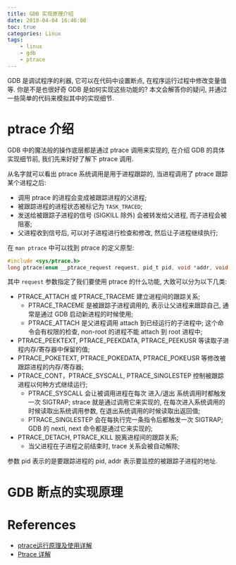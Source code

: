 ```yaml
---
title: GDB 实现原理介绍
date: 2018-04-04 16:46:08
toc: true
categories: Linux
tags:
    - linux
    - gdb
    - ptrace
---
```


GDB 是调试程序的利器, 它可以在代码中设置断点, 在程序运行过程中修改变量值等.
你是不是也很好奇 GDB 是如何实现这些功能的? 本文会解答你的疑问,
并通过一些简单的代码来模拟其中的实现细节.

<!--more-->

# ptrace 介绍

GDB 中的魔法般的操作底层都是通过 ptrace 调用来实现的, 在介绍 GDB 的具体实现细节前,
我们先来好好了解下 ptrace 调用.

从名字就可以看出 ptrace 系统调用是用于进程跟踪的, 当进程调用了 ptrace 跟踪某个进程之后:

* 调用 ptrace 的进程会变成被跟踪进程的父进程;
* 被跟踪进程的进程状态被标记为 `TASK_TRACED`;
* 发送给被跟踪子进程的信号 (SIGKILL 除外) 会被转发给父进程, 而子进程会被阻塞;
* 父进程收到信号后, 可以对子进程进行检查和修改, 然后让子进程继续执行;

在 `man ptrace` 中可以找到 ptrace 的定义原型:

```c
#include <sys/ptrace.h>
long ptrace(enum __ptrace_request request, pid_t pid, void *addr, void *data);
```

其中 `request` 参数指定了我们要使用 ptrace 的什么功能, 大致可以分为以下几类:

* PTRACE_ATTACH 或 PTRACE_TRACEME 建立进程间的跟踪关系;
    * PTRACE_TRACEME 是被跟踪子进程调用的, 表示让父进程来跟踪自己, 通常是通过 GDB 启动新进程的时候使用;
    * PTRACE_ATTACH 是父进程调用 attach 到已经运行的子进程中; 这个命令会有权限的检查, non-root 的进程不能 attach 到 root 进程中;
* PTRACE_PEEKTEXT, PTRACE_PEEKDATA, PTRACE_PEEKUSR 等读取子进程内存/寄存器中保留的值;
* PTRACE_POKETEXT, PTRACE_POKEDATA, PTRACE_POKEUSR 等修改被跟踪进程的内存/寄存器;
* PTRACE_CONT，PTRACE_SYSCALL, PTRACE_SINGLESTEP 控制被跟踪进程以何种方式继续运行;
    * PTRACE_SYSCALL 会让被调用进程在每次 进入/退出 系统调用时都触发一次 SIGTRAP; strace 就是通过调用它来实现的, 在每次进入系统调用的时候读取出系统调用参数, 在退出系统调用的时候读取出返回值;
    * PTRACE_SINGLESTEP 会在每执行完一条指令后都触发一次 SIGTRAP; GDB 的 nexti, next 命令都是通过它来实现的;
* PTRACE_DETACH, PTRACE_KILL 脱离进程间的跟踪关系;
    * 当父进程在子进程之前结束时, trace 关系会被自动解除;

参数 pid 表示的是要跟踪进程的 pid, addr 表示要监控的被跟踪子进程的地址.

# GDB 断点的实现原理

# References

* [ptrace运行原理及使用详解](https://blog.csdn.net/edonlii/article/details/8717029)
* [Ptrace 详解](http://www.cnblogs.com/tangr206/articles/3094358.html)
